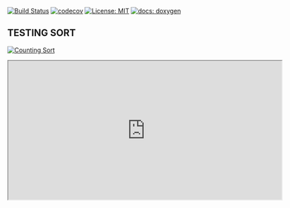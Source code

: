 [![Build Status](https://travis-ci.org/SimonRussia/bst.svg?branch=master)](https://travis-ci.org/SimonRussia/bst) [![codecov](https://codecov.io/gh/SimonRussia/bst/branch/master/graph/badge.svg)](https://codecov.io/gh/SimonRussia/bst) [![License: MIT](https://img.shields.io/badge/License-MIT-blue.svg)](/LICENSE) [![docs: doxygen](https://img.shields.io/badge/doxygen-github.io-orange.svg)](https://simonrussia.github.io/bst/files.html)

## TESTING SORT

[![Counting Sort](https://img.youtube.com/vi/7zuGmKfUt7s/0.jpg)](https://www.youtube.com/watch?v=7zuGmKfUt7s "Counting Sort")


<div align="center">
    <iframe width="620" height="315"
        src="https://www.youtube.com/embed/OhlVBpEnjig">
    </iframe>
</div>
